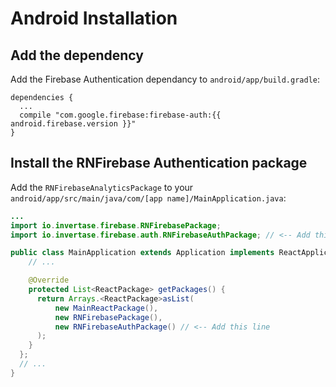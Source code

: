 # Android Installation

## Add the dependency

Add the Firebase Authentication dependancy to `android/app/build.gradle`:

```
dependencies {
  ...
  compile "com.google.firebase:firebase-auth:{{ android.firebase.version }}"
}
```

## Install the RNFirebase Authentication package

Add the `RNFirebaseAnalyticsPackage` to your `android/app/src/main/java/com/[app name]/MainApplication.java`:

```java
...
import io.invertase.firebase.RNFirebasePackage;
import io.invertase.firebase.auth.RNFirebaseAuthPackage; // <-- Add this line

public class MainApplication extends Application implements ReactApplication {
    // ...

    @Override
    protected List<ReactPackage> getPackages() {
      return Arrays.<ReactPackage>asList(
          new MainReactPackage(),
          new RNFirebasePackage(),
          new RNFirebaseAuthPackage() // <-- Add this line
      );
    }
  };
  // ...
}
```
